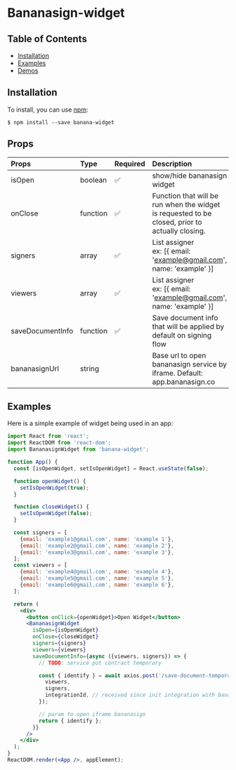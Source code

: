 # Bananasign-widget

## Table of Contents

- [Installation](#installation)
- [Examples](#examples)
- [Demos](https://app.bananasign.co)

## Installation

To install, you can use [npm](https://npmjs.org/):

    $ npm install --save banana-widget

## Props

| Props            | Type     | Required           | Description                                                                                     |
| :--------------- | :------- | :----------------- | :---------------------------------------------------------------------------------------------- |
| isOpen           | boolean  | :white_check_mark: | show/hide bananasign widget                                                                     |
| onClose          | function | :white_check_mark: | Function that will be run when the widget is requested to be closed, prior to actually closing. |
| signers          | array    | :white_check_mark: | List assigner<br/>ex: [\{ email: 'example@gmail.com', name: 'example' \}]                       |
| viewers          | array    | :white_check_mark: | List assigner<br/>ex: [\{ email: 'example@gmail.com', name: 'example' \}]                       |
| saveDocumentInfo | function | :white_check_mark: | Save document info that will be applied by default on signing flow                              |
| bananasignUrl    | string   |                    | Base url to open bananasign service by iframe. Default: app.bananasign.co                       |

## Examples

Here is a simple example of widget being used in an app:

```jsx
import React from 'react';
import ReactDOM from 'react-dom';
import BananasignWidget from 'banana-widget';

function App() {
  const [isOpenWidget, setIsOpenWidget] = React.useState(false);

  function openWidget() {
    setIsOpenWidget(true);
  }

  function closeWidget() {
    setIsOpenWidget(false);
  }

  const signers = [
    {email: 'example1@gmail.com', name: 'example 1'},
    {email: 'example2@gmail.com', name: 'example 2'},
    {email: 'example3@gmail.com', name: 'example 3'},
  ];
  const viewers = [
    {email: 'example4@gmail.com', name: 'example 4'},
    {email: 'example5@gmail.com', name: 'example 5'},
    {email: 'example6@gmail.com', name: 'example 6'},
  ];

  return (
    <div>
      <button onClick={openWidget}>Open Widget</button>
      <BananasignWidget
        isOpen={isOpenWidget}
        onClose={closeWidget}
        signers={signers}
        viewers={viewers}
        saveDocumentInfo={async ({viewers, signers}) => {
          // TODO: service put contract temporary

          const { identify } = await axios.post('/save-document-temporary', {
            viewers,
            signers,
            integrationId, // received since init integration with bananasign
          });

          // param to open iframe bananasign
          return { identify };
        }}
      />
    </div>
  );
}
ReactDOM.render(<App />, appElement);
```
